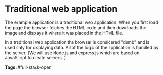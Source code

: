 # Traditional web application
The example application is a traditional web application. When you first load the page the browser fetches the HTML code and then downloads the image and displays it where it was placed in the HTML file. 

In a traditional web application the browser is considered "dumb" and is used only for displaying data. All of the logic of the application is handled by the server. (We will use Node.js and express.js which are based on JavaScript to create servers. )

**Tags:** #full-stack-open